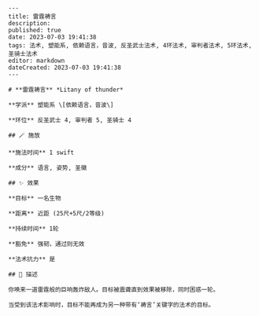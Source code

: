 
    ---
    title: 雷霆祷言
    description: 
    published: true
    date: 2023-07-03 19:41:38
    tags: 法术, 塑能系, 依赖语言，音波, 反圣武士法术, 4环法术, 审判者法术, 5环法术, 圣骑士法术
    editor: markdown
    dateCreated: 2023-07-03 19:41:38
    ---

    # **雷霆祷言** *Litany of thunder*

    **学派** 塑能系 \[依赖语言，音波\] 

    **环位** 反圣武士 4, 审判者 5, 圣骑士 4

    ## 🪄 施放

    **施法时间** 1 swift

    **成分** 语言, 姿势, 圣徽

    ## ✨ 效果 

    **目标** 一名生物 

    **距离** 近距 (25尺+5尺/2等级)  

    **持续时间** 1轮 

    **豁免** 强韧，通过则无效

    **法术抗力** 是

    ## 📖 描述

    你唤来一道雷霆般的巨响轰炸敌人。目标被震聋直到效果被移除，同时困惑一轮。

    当受到该法术影响时，目标不能再成为另一种带有‘祷言’关键字的法术的目标。
    